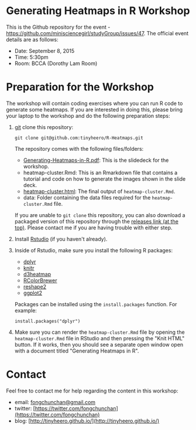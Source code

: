 # Generating Heatmaps in R Workshop

This is the Github repository for the event - https://github.com/minisciencegirl/studyGroup/issues/47. The official event details are as follows:

* Date: September 8, 2015
* Time: 5:30pm
* Room: BCCA (Dorothy Lam Room)

# Preparation for the Workshop

The workshop will contain coding exercises where you can run R code to generate some heatmaps. If you are interested in doing this, please bring your laptop to the workshop and do the following preparation steps:

1. [git](https://git-scm.com/) clone this repository:

    ```
    git clone git@github.com:tinyheero/R-Heatmaps.git
    ```
    
    The repository comes with the following files/folders:
    
    * [Generating-Heatmaps-in-R.pdf](https://github.com/tinyheero/R-Heatmaps/blob/master/Generating-Heatmaps-in-R.pdf): This is the slidedeck for the workshop.
    * heatmap-cluster.Rmd: This is an Rmarkdown file that contains a tutorial and code on how to generate the images shown in the slide deck.
    * [heatmap-cluster.html](http://htmlpreview.github.io/?https://github.com/tinyheero/R-Heatmaps/blob/master/heatmap-cluster.html): The final output of `heatmap-cluster.Rmd`.
    * data: Folder containing the data files required for the `heatmap-cluster.Rmd` file.

    If you are unable to `git clone` this repository, you can also download a packaged version of this repository through the [releases link (at the top)](https://github.com/tinyheero/R-Heatmaps/releases). Please contact me if you are having trouble with either step.

2. Install [Rstudio](https://www.rstudio.com/) (if you haven't already).
3. Inside of Rstudio, make sure you install the following R packages:

    * [dplyr](https://cran.r-project.org/web/packages/dplyr/index.html)
    * [knitr](https://cran.r-project.org/web/packages/knitr/index.html)
    * [d3heatmap](https://cran.r-project.org/web/packages/d3heatmap/index.html)
    * [RColorBrewer](https://cran.r-project.org/web/packages/RColorBrewer/index.html)
    * [reshape2](https://cran.r-project.org/web/packages/reshape2/index.html)
    * [ggplot2](https://cran.r-project.org/web/packages/ggplot2/index.html)

    Packages can be installed using the `install.packages` function. For example:

    ```
    install.packages("dplyr")
    ```

4. Make sure you can render the `heatmap-cluster.Rmd` file by opening the `heatmap-cluster.Rmd` file in RStudio and then pressing the "Knit HTML" button. If it works, then you should see a separate open window open with a document titled "Generating Heatmaps in R".

# Contact

Feel free to contact me for help regarding the content in this workshop:

* email: fongchunchan@gmail.com
* twitter: [https://twitter.com/fongchunchan](https://twitter.com/fongchunchan)
* blog: [http://tinyheero.github.io/](http://tinyheero.github.io/)
